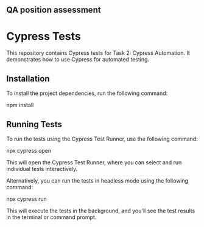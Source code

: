 ## QA position assessment

# Cypress Tests

This repository contains Cypress tests for Task 2: Cypress Automation.
It demonstrates how to use Cypress for automated testing.

## Installation

To install the project dependencies, run the following command:

npm install

## Running Tests

To run the tests using the Cypress Test Runner, use the following command:

npx cypress open


This will open the Cypress Test Runner, where you can select and run individual tests interactively.

Alternatively, you can run the tests in headless mode using the following command:

npx cypress run

This will execute the tests in the background, and you'll see the test results in the terminal or command prompt.



